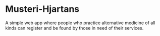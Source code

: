 Musteri-Hjartans
================

A simple web app where people who practice alternative medicine of all kinds can register and be found by those in need of their services.